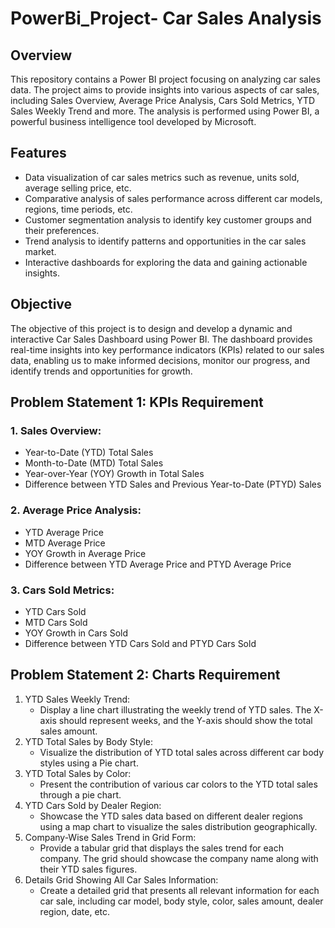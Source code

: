 # PowerBi_Project- Car Sales Analysis

## Overview
This repository contains a Power BI project focusing on analyzing car sales data. The project aims to provide insights into various aspects of car sales, including Sales Overview, Average Price Analysis, Cars Sold Metrics, YTD Sales Weekly Trend and more. The analysis is performed using Power BI, a powerful business intelligence tool developed by Microsoft.

## Features
- Data visualization of car sales metrics such as revenue, units sold, average selling price, etc.
- Comparative analysis of sales performance across different car models, regions, time periods, etc.
- Customer segmentation analysis to identify key customer groups and their preferences.
- Trend analysis to identify patterns and opportunities in the car sales market.
- Interactive dashboards for exploring the data and gaining actionable insights.

## Objective
The objective of this project is to design and develop a dynamic and interactive Car Sales Dashboard using Power BI. The dashboard provides real-time insights into key performance indicators (KPIs) related to our sales data, enabling us to make informed decisions, monitor our progress, and identify trends and opportunities for growth.

## Problem Statement 1: KPIs Requirement
### 1. Sales Overview:
- Year-to-Date (YTD) Total Sales
- Month-to-Date (MTD) Total Sales
- Year-over-Year (YOY) Growth in Total Sales
- Difference between YTD Sales and Previous Year-to-Date (PTYD) Sales
### 2. Average Price Analysis:
- YTD Average Price
- MTD Average Price
- YOY Growth in Average Price
- Difference between YTD Average Price and PTYD Average Price
### 3. Cars Sold Metrics:
- YTD Cars Sold
- MTD Cars Sold
- YOY Growth in Cars Sold
- Difference between YTD Cars Sold and PTYD Cars Sold

## Problem Statement 2: Charts Requirement
1. YTD Sales Weekly Trend:
   - Display a line chart illustrating the weekly trend of YTD sales. The X-axis should represent weeks, and the Y-axis should show the total sales amount.
2. YTD Total Sales by Body Style:
   - Visualize the distribution of YTD total sales across different car body styles using a Pie chart.
3. YTD Total Sales by Color:
   - Present the contribution of various car colors to the YTD total sales through a pie chart.
4. YTD Cars Sold by Dealer Region:
   - Showcase the YTD sales data based on different dealer regions using a map chart to visualize the sales distribution geographically.
5. Company-Wise Sales Trend in Grid Form:
   - Provide a tabular grid that displays the sales trend for each company. The grid should showcase the company name along with their YTD sales figures.
6. Details Grid Showing All Car Sales Information:
   - Create a detailed grid that presents all relevant information for each car sale, including car model, body style, color, sales amount, dealer region, date, etc.



